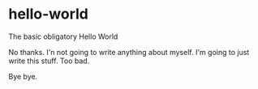 # hello-world
The basic obligatory Hello World

No thanks.  I'n not going to write anything about myself.
I'm going to just write this stuff.  Too bad.

Bye bye.
